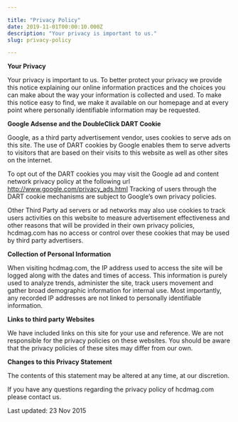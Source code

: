 ```yaml
---

title: "Privacy Policy"
date: 2019-11-01T00:00:10.000Z
description: "Your privacy is important to us."
slug: privacy-policy

---
```


<strong>Your Privacy</strong>

Your privacy is important to us. To better protect your privacy we provide this notice explaining our online information practices and the choices you can make about the way your information is collected and used. To make this notice easy to find, we make it available on our homepage and at every point where personally identifiable information may be requested.

<strong>Google Adsense and the DoubleClick DART Cookie</strong>

Google, as a third party advertisement vendor, uses cookies to serve ads on this site. The use of DART cookies by Google enables them to serve adverts to visitors that are based on their visits to this website as well as other sites on the internet.

To opt out of the DART cookies you may visit the Google ad and content network privacy policy at the following url http://www.google.com/privacy_ads.html Tracking of users through the DART cookie mechanisms are subject to Google’s own privacy policies.

Other Third Party ad servers or ad networks may also use cookies to track users activities on this website to measure advertisement effectiveness and other reasons that will be provided in their own privacy policies, hcdmag.com has no access or control over these cookies that may be used by third party advertisers.

<strong>Collection of Personal Information</strong>

When visiting hcdmag.com, the IP address used to access the site will be logged along with the dates and times of access. This information is purely used to analyze trends, administer the site, track users movement and gather broad demographic information for internal use. Most importantly, any recorded IP addresses are not linked to personally identifiable information.

<strong>Links to third party Websites</strong>

We have included links on this site for your use and reference. We are not responsible for the privacy policies on these websites. You should be aware that the privacy policies of these sites may differ from our own.

<strong>Changes to this Privacy Statement</strong>

The contents of this statement may be altered at any time, at our discretion.

If you have any questions regarding the privacy policy of hcdmag.com please contact us.

Last updated: 23 Nov 2015
